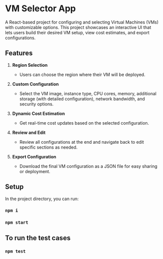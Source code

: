 # VM Selector App

A React-based project for configuring and selecting Virtual Machines (VMs) with customizable options. This project showcases an interactive UI that lets users build their desired VM setup, view cost estimates, and export configurations.

## Features

1. **Region Selection**

   - Users can choose the region where their VM will be deployed.

2. **Custom Configuration**

   - Select the VM image, instance type, CPU cores, memory, additional storage (with detailed configuration), network bandwidth, and security options.

3. **Dynamic Cost Estimation**

   - Get real-time cost updates based on the selected configuration.

4. **Review and Edit**

   - Review all configurations at the end and navigate back to edit specific sections as needed.

5. **Export Configuration**
   - Download the final VM configuration as a JSON file for easy sharing or deployment.

## Setup

In the project directory, you can run:

### `npm i`

### `npm start`

## To run the test cases

### `npm test`
